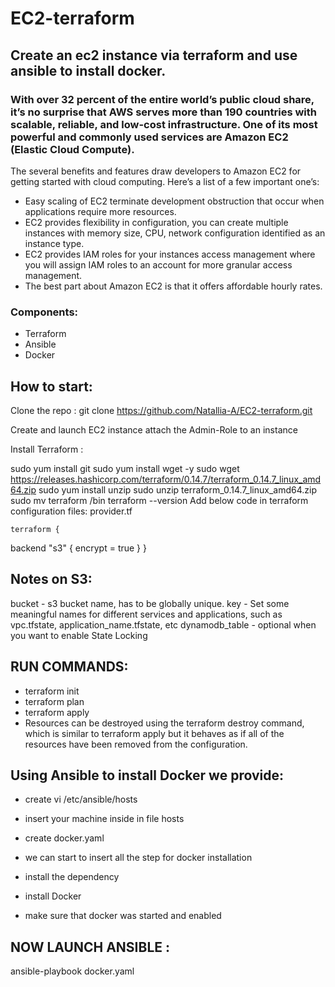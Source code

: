
# EC2-terraform

## Create an ec2 instance via terraform and use ansible to install docker.
### With over 32 percent of the entire world’s public cloud share, it’s no surprise that AWS serves more than 190 countries with scalable, reliable, and low-cost infrastructure. One of its most powerful and commonly used services are Amazon EC2 (Elastic Cloud Compute).

The several benefits and features draw developers to Amazon EC2 for getting started with cloud computing. Here’s a list of a few important one’s:

* Easy scaling of EC2 terminate development obstruction that occur when applications require more resources.
* EC2 provides flexibility in configuration, you can create multiple instances with memory size, CPU, network configuration identified as an instance type.
* EC2 provides IAM roles for your instances access management where you will assign IAM roles to an account for more granular access management.
* The best part about Amazon EC2 is that it offers affordable hourly rates.
### Components:
* Terraform
* Ansible
* Docker
## How to start:
Clone the repo : git clone https://github.com/Natallia-A/EC2-terraform.git

Create and launch EC2 instance
attach the Admin-Role to an instance

 Install Terraform :

 sudo yum install git 
 sudo yum install wget -y
 sudo wget https://releases.hashicorp.com/terraform/0.14.7/terraform_0.14.7_linux_amd64.zip
    sudo yum install unzip 
    sudo unzip terraform_0.14.7_linux_amd64.zip 
    sudo mv  terraform /bin
    terraform   --version
    Add below code in terraform configuration files:
    provider.tf
    
    terraform {
  backend "s3" {
    encrypt = true
  }
}
## Notes on S3:
bucket - s3 bucket name, has to be globally unique.
key - Set some meaningful names for different services and applications, such as vpc.tfstate, application_name.tfstate, etc
dynamodb_table - optional when you want to enable State Locking
   ## RUN COMMANDS:
   * terraform init
   * terraform plan 
   * terraform apply 
   * Resources can be destroyed using the terraform destroy command, which is similar to terraform apply but it behaves as if all of the resources have been removed from the configuration.
   ## Using Ansible to install Docker we provide: 
   
   * create vi /etc/ansible/hosts
   
  *  insert your machine inside in file hosts
   
   * create docker.yaml
   
  *  we can start to insert all the step for docker installation
   
  *  install the dependency
   
   * install Docker
   
  *  make sure that docker was started and enabled
   
   ##  NOW LAUNCH ANSIBLE :
   ansible-playbook docker.yaml
   


    
